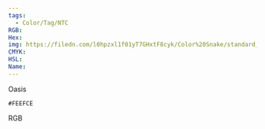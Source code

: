 ```yaml
---
tags:
  - Color/Tag/NTC
RGB:
Hex:
img: https://filedn.com/l0hpzxl1f01yT7GHxtF8cyk/Color%20Snake/standard_csv_to_svg/FEEFCE.svg
CMYK:
HSL:
Name:
---
```

Oasis
```palette
#FEEFCE
```
RGB
